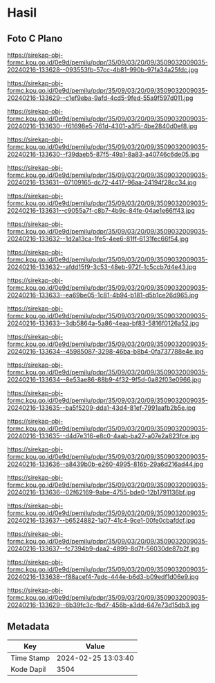 # Hasil

## Foto C Plano

https://sirekap-obj-formc.kpu.go.id/0e9d/pemilu/pdpr/35/09/03/20/09/3509032009035-20240216-133628--093553fb-57cc-4b81-990b-97fa34a25fdc.jpg

https://sirekap-obj-formc.kpu.go.id/0e9d/pemilu/pdpr/35/09/03/20/09/3509032009035-20240216-133629--c1ef9eba-9afd-4cd5-9fed-55a9f597d011.jpg

https://sirekap-obj-formc.kpu.go.id/0e9d/pemilu/pdpr/35/09/03/20/09/3509032009035-20240216-133630--f61698e5-761d-4301-a3f5-4be2840d0ef8.jpg

https://sirekap-obj-formc.kpu.go.id/0e9d/pemilu/pdpr/35/09/03/20/09/3509032009035-20240216-133630--f39daeb5-87f5-49a1-8a83-a40746c6de05.jpg

https://sirekap-obj-formc.kpu.go.id/0e9d/pemilu/pdpr/35/09/03/20/09/3509032009035-20240216-133631--07109165-dc72-4417-96aa-24194f28cc34.jpg

https://sirekap-obj-formc.kpu.go.id/0e9d/pemilu/pdpr/35/09/03/20/09/3509032009035-20240216-133631--c9055a7f-c8b7-4b9c-84fe-04ae1e66ff43.jpg

https://sirekap-obj-formc.kpu.go.id/0e9d/pemilu/pdpr/35/09/03/20/09/3509032009035-20240216-133632--1d2a13ca-1fe5-4ee6-81ff-6131fec66f54.jpg

https://sirekap-obj-formc.kpu.go.id/0e9d/pemilu/pdpr/35/09/03/20/09/3509032009035-20240216-133632--afdd15f9-3c53-48eb-972f-1c5ccb7d4e43.jpg

https://sirekap-obj-formc.kpu.go.id/0e9d/pemilu/pdpr/35/09/03/20/09/3509032009035-20240216-133633--ea69be05-1c81-4b94-b181-d5b1ce26d965.jpg

https://sirekap-obj-formc.kpu.go.id/0e9d/pemilu/pdpr/35/09/03/20/09/3509032009035-20240216-133633--3db5864a-5a86-4eaa-bf83-5816f0126a52.jpg

https://sirekap-obj-formc.kpu.go.id/0e9d/pemilu/pdpr/35/09/03/20/09/3509032009035-20240216-133634--45985087-3298-46ba-b8b4-0fa737788e4e.jpg

https://sirekap-obj-formc.kpu.go.id/0e9d/pemilu/pdpr/35/09/03/20/09/3509032009035-20240216-133634--8e53ae86-88b9-4f32-9f5d-0a82f03e0966.jpg

https://sirekap-obj-formc.kpu.go.id/0e9d/pemilu/pdpr/35/09/03/20/09/3509032009035-20240216-133635--ba5f5209-dda1-43d4-81ef-7991aafb2b5e.jpg

https://sirekap-obj-formc.kpu.go.id/0e9d/pemilu/pdpr/35/09/03/20/09/3509032009035-20240216-133635--d4d7e316-e8c0-4aab-ba27-a07e2a823fce.jpg

https://sirekap-obj-formc.kpu.go.id/0e9d/pemilu/pdpr/35/09/03/20/09/3509032009035-20240216-133636--a8439b0b-e260-4995-816b-29a6d216ad44.jpg

https://sirekap-obj-formc.kpu.go.id/0e9d/pemilu/pdpr/35/09/03/20/09/3509032009035-20240216-133636--02f62169-9abe-4755-bde0-12b1791136bf.jpg

https://sirekap-obj-formc.kpu.go.id/0e9d/pemilu/pdpr/35/09/03/20/09/3509032009035-20240216-133637--b6524882-1a07-41c4-9ce1-00fe0cbafdcf.jpg

https://sirekap-obj-formc.kpu.go.id/0e9d/pemilu/pdpr/35/09/03/20/09/3509032009035-20240216-133637--fc7394b9-daa2-4899-8d7f-56030de87b2f.jpg

https://sirekap-obj-formc.kpu.go.id/0e9d/pemilu/pdpr/35/09/03/20/09/3509032009035-20240216-133638--f88acef4-7edc-444e-b6d3-b09edf1d06e9.jpg

https://sirekap-obj-formc.kpu.go.id/0e9d/pemilu/pdpr/35/09/03/20/09/3509032009035-20240216-133629--6b39fc3c-fbd7-456b-a3dd-647e73d15db3.jpg


## Metadata

| Key        | Value               |
| ---------- | ------------------- |
| Time Stamp | 2024-02-25 13:03:40 |
| Kode Dapil | 3504                |



